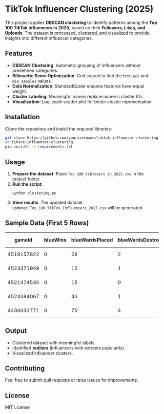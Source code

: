 # TikTok Influencer Clustering (2025)

This project applies **DBSCAN clustering** to identify patterns among the **Top 100 TikTok influencers in 2025**, based on their **Followers, Likes, and Uploads**. The dataset is processed, clustered, and visualized to provide insights into different influencer categories.

## Features
- **DBSCAN Clustering**: Automatic grouping of influencers without predefined categories.
- **Silhouette Score Optimization**: Grid search to find the best `eps` and `min_samples` values.
- **Data Normalization**: StandardScaler ensures features have equal weight.
- **Cluster Labeling**: Meaningful names replace numeric cluster IDs.
- **Visualization**: Log-scale scatter plot for better cluster representation.

## Installation
Clone the repository and install the required libraries:
```bash
git clone https://github.com/yourusername/tiktok-influencer-clustering.git
cd tiktok-influencer-clustering
pip install -r requirements.txt
```

## Usage
1. **Prepare the dataset**: Place `Top_100_tiktokers_in_2025.csv` in the project folder.
2. **Run the script**:
    ```bash
    python clustering.py
    ```
3. **View results**: The updated dataset `Updated_Top_100_TikTok_Influencers_2025.csv` will be generated.

## Sample Data (First 5 Rows)

| gameId       | blueWins | blueWardsPlaced | blueWardsDestroyed | blueFirstBlood | blueKills | blueDeaths | blueAssists | blueEliteMonsters | blueDragons | ... | redAvgLevel | redTotalExperience | redTotalMinionsKilled | redTotalJungleMinionsKilled | redGoldDiff | redExperienceDiff | redCSPerMin | redGoldPerMin | Cluster | Cluster Name        |
|-------------|----------|----------------|------------------|---------------|----------|-----------|------------|----------------|------------|-----|------------|------------------|-------------------|----------------------|------------|----------------|------------|-------------|---------|------------------|
| 4519157822  | 0        | 28             | 2                | 1             | 9        | 6         | 11         | 0              | 0          | ... | 6.8        | 17047            | 197               | 55                   | -643       | 8              | 19.7       | 1656.7      | 0       | Gameplay Stats     |
| 4523371949  | 0        | 12             | 1                | 0             | 5        | 5         | 5          | 0              | 0          | ... | 6.8        | 17438            | 240               | 52                   | 2908       | 1173           | 24.0       | 1762.0      | 2       | Team Objectives    |
| 4521474530  | 0        | 15             | 0                | 0             | 7        | 11        | 4          | 1              | 1          | ... | 6.8        | 17254            | 203               | 28                   | 1172       | 1033           | 20.3       | 1728.5      | 1       | Economic Indicators|
| 4524384067  | 0        | 43             | 1                | 0             | 4        | 5         | 5          | 1              | 0          | ... | 7.0        | 17961            | 235               | 47                   | 1321       | 7              | 23.5       | 1647.8      | 2       | Team Objectives    |
| 4436033771  | 0        | 75             | 4                | 0             | 6        | 6         | 6          | 0              | 0          | ... | 7.0        | 18313            | 225               | 67                   | 1004       | -230           | 22.5       | 1740.4      | 2       | Team Objectives    |

## Output
- Clustered dataset with meaningful labels.
- Identified **outliers** (influencers with extreme popularity).
- Visualized influencer clusters.

## Contributing
Feel free to submit pull requests or raise issues for improvements.

## License
MIT License




